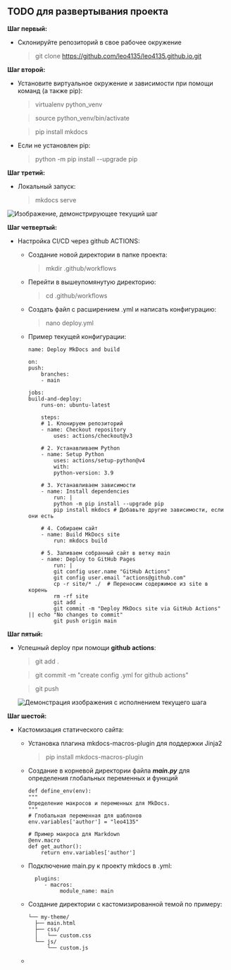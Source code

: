## TODO для развертывания проекта

**Шаг первый:**

* Склонируйте репозиторий в свое рабочее окружение

  > git clone https://github.com/leo4135/leo4135.github.io.git

**Шаг второй:**

* Установите виртуальное окружение и зависимости при помощи команд (а также pip):

  > virtualenv python_venv

  > source python_venv/bin/activate

  > pip install mkdocs

* Если не установлен pip:

  > python -m pip install --upgrade pip

**Шаг третий:**

* Локальный запуск:

  > mkdocs serve

![Изображение, демонстрирующее текущий шаг](https://i.imgur.com/P0EXIKj.png)

**Шаг четвертый:**

* Настройка CI/CD через github ACTIONS:

  * Создание новой директории в папке проекта:

    > mkdir .github/workflows

  * Перейти в вышеупомянутую директорию:

    > cd .github/workflows

  * Создать файл с расширением .yml и написать конфигурацию:

    > nano deploy.yml

  * Пример текущей конфигурации:

    ```
    name: Deploy MkDocs and build

    on:
    push:
        branches:
        - main

    jobs:
    build-and-deploy:
        runs-on: ubuntu-latest

        steps:
        # 1. Клонируем репозиторий
        - name: Checkout repository
            uses: actions/checkout@v3

        # 2. Устанавливаем Python
        - name: Setup Python
            uses: actions/setup-python@v4
            with:
            python-version: 3.9

        # 3. Устанавливаем зависимости
        - name: Install dependencies
            run: |
            python -m pip install --upgrade pip
            pip install mkdocs # Добавьте другие зависимости, если они есть

        # 4. Собираем сайт
        - name: Build MkDocs site
            run: mkdocs build

        # 5. Заливаем собранный сайт в ветку main
        - name: Deploy to GitHub Pages
            run: |
            git config user.name "GitHub Actions"
            git config user.email "actions@github.com"
            cp -r site/* ./  # Переносим содержимое из site в корень
            rm -rf site
            git add .
            git commit -m "Deploy MkDocs site via GitHub Actions" || echo "No changes to commit"
            git push origin main 
    ```

**Шаг пятый:**

* Успешный deploy при помощи **github actions**:

  > git add .

  > git commit -m "create config .yml for github actions"

  > git push

   ![Демонстрация изображения с исполнением текущего шага](https://i.imgur.com/qU41iWQ.png)

**Шаг шестой:**

* Кастомизация статического сайта:

  * Установка плагина  mkdocs-macros-plugin для поддержки Jinja2

    > pip install mkdocs-macros-plugin
    
  * Создание в корневой директории файла ***main.py*** для определения глобальных переменных и функций

    ```
    def define_env(env):
    """
    Определение макросов и переменных для MkDocs.
    """
    # Глобальная переменная для шаблонов
    env.variables['author'] = "leo4135"

    # Пример макроса для Markdown
    @env.macro
    def get_author():
        return env.variables['author']
    ```

  * Подключение main.py к проекту mkdocs в .yml:

    ```
      plugins:
         - macros:
              module_name: main
    ```
  
  * Создание директории с кастомизированной темой по примеру:

    ```
    └── my-theme/
      ├── main.html
      ├── css/
      │   └── custom.css
      └── js/
          └── custom.js
    ```

  * 
